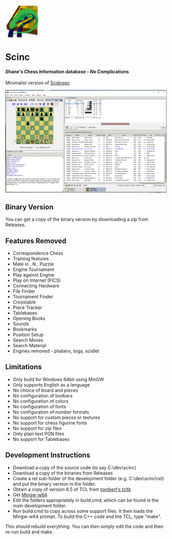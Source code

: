 ![alt text](https://github.com/pbbwfc/Scinc/blob/master/icons/scinc50.png "Scinc Icon")
# Scinc
#### *S*hane's *C*hess *I*nformation database - *N*o *C*omplications

Minimalist version of [Scidvspc](http://scidvspc.sourceforge.net/ "Scidvspc")

![alt text](https://github.com/pbbwfc/Scinc/blob/master/icons/screenshot.png "Screen")


## Binary Version

You can get a copy of the binary version by downloading a zip from Releases.

## Features Removed

* Correspondence Chess
* Training features
* Mate in ..N.. Puzzle
* Engine Tournament
* Play against Engine
* Play on Internet (FICS)
* Connecting Hardware
* File Finder
* Tournament Finder
* Crosstable
* Piece Tracker
* Tablebases
* Opening Books
* Sounds
* Bookmarks
* Position Setup
* Search Moves
* Search Material
* Engines removed - phalanx, toga, scidlet

## Limitations

* Only build for Windows 64bit using MinGW
* Only supports English as a language
* No choice of board and pieces
* No configuration of toolbars
* No configuration of colors
* No configuration of fonts
* No configuration of number formats
* No support for custom pieces or textures
* No support for chess figurine fonts
* No support for zip files
* Only plain text PGN files
* No support for Tablebases

## Development Instructions

* Download a copy of the source code (to say C:\dev\scinc)
* Download a copy of the binaries from Releases
* Create a rel sub-folder of the development folder (e.g. C:\dev\scinc\rel) and put the binary version in the folder.
* Obtain a copy of version 8.5 of TCL from [tombert's tcltk](https://bitbucket.org/tombert/tcltk/downloads "tcl downloads")
* Get [Mingw-w64](https://mingw-w64.org/doku.php "Mingw-w64")
* Edit the folders appropriately in build.cmd, which can be found in the main development folder.
* Run build.cmd to copy across some support files. It then loads the Mingw-w64 prompt. To build the C++ code and the TCL, type "make".

This should rebuild everything. You can then simply edit the code and then re-run build and make.